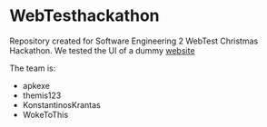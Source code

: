 # WebTesthackathon

Repository created for Software Engineering 2 WebTest Christmas Hackathon.
We tested the UI of a dummy [website](https://rahulshettyacademy.com/seleniumPractise/#/)

The team is:  
- apkexe
- themis123
- KonstantinosKrantas
- WokeToThis
